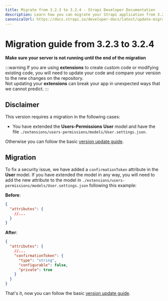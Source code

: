 ```yaml
---
title: Migrate from 3.2.3 to 3.2.4 - Strapi Developer Documentation
description: Learn how you can migrate your Strapi application from 3.2.3 to 3.2.4.
canonicalUrl: https://docs.strapi.io/developer-docs/latest/update-migration-guides/migration-guides/migration-guide-3.2.3-to-3.2.4.html
---
```


# Migration guide from 3.2.3 to 3.2.4

**Make sure your server is not running until the end of the migration**

:::warning
If you are using **extensions** to create custom code or modifying existing code, you will need to update your code and compare your version to the new changes on the repository.
<br>
Not updating your **extensions** can break your app in unexpected ways that we cannot predict.
:::

## Disclaimer

This version requires a migration in the following cases:

- You have extended the **Users-Permissions** **User** model and have the file `./extensions/users-permissions/models/User.settings.json`.

Otherwise you can follow the basic [version update guide](/developer-docs/latest/update-migration-guides/update-version.md).

## Migration

To fix a security issue, we have added a `confirmationToken` attribute in the **User** model.
If you have extended the model in any way, you will need to add the new attribute to the model in `./extensions/users-permissions/models/User.settings.json` following this example:

**Before**:

```json
{
  "attributes": {
    //...
  }
}
```

**After**:

```json
{
  "attributes": {
    //...
    "confirmationToken": {
      "type": "string",
      "configurable": false,
      "private": true
    }
  }
}
```

That's it, now you can follow the basic [version update guide](/developer-docs/latest/update-migration-guides/update-version.md).
